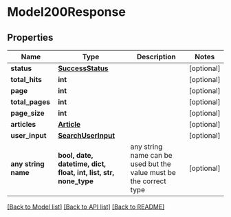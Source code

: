 # Model200Response


## Properties
Name | Type | Description | Notes
------------ | ------------- | ------------- | -------------
**status** | [**SuccessStatus**](SuccessStatus.md) |  | [optional] 
**total_hits** | **int** |  | [optional] 
**page** | **int** |  | [optional] 
**total_pages** | **int** |  | [optional] 
**page_size** | **int** |  | [optional] 
**articles** | [**Article**](Article.md) |  | [optional] 
**user_input** | [**SearchUserInput**](SearchUserInput.md) |  | [optional] 
**any string name** | **bool, date, datetime, dict, float, int, list, str, none_type** | any string name can be used but the value must be the correct type | [optional]

[[Back to Model list]](../README.md#documentation-for-models) [[Back to API list]](../README.md#documentation-for-api-endpoints) [[Back to README]](../README.md)


